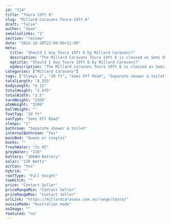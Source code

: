 ```yaml
---
id: "724"
title: "Toura 19ft 6"
slug: "Millard-Caravans-Toura-19ft-6"
draft: "false"
author: "Sean"
seealsolinks: "1"
section: "review"
date: "2022-10-10T22:00:09+11:00"
meta:
  title: "Should I buy Toura 19ft 6 by Millard Caravans?"
  description: "The Millard Caravans Toura 19ft 6 is classed as Semi Off Road, and sleeps 2 people. It is Australian made and comes in at 20 ft. It generally has Separate shower & toilet."
  ogtitle: "Should I buy Toura 19ft 6 by Millard Caravans?"
  ogdescription: "The Millard Caravans Toura 19ft 6 is classed as Semi Off Road, and sleeps 2 people. It is Australian made and comes in at 20 ft. It generally has Separate shower & toilet."
categories: ["Millard Caravans"]
tags: ["Sleeps 2", "20 ft", "Semi Off Road", "Separate shower & toilet", "Full height", "Price Unknown", "Australian made"]
totalLength: "8.355"
bodyLength: "6.11"
totalHeight: "2.975"
totalWidth: "2.5"
tareWeight: "2450"
atmWeight: "3300"
ballWeight: ""
footTag: "20 ft"
vanType: "Semi Off Road"
sleeps: "2"
bathroom: "Separate shower & toilet"
internalBathroom: "Yes"
mainBed: "Queen or singles"
bunks: ""
freshWater: "2x 95"
greyWater: "110"
battery: "100AH Battery"
solar: "170 Watts"
airCon: "Yes"
hybrid: ""
roofType: "Full height"
towHitch: ""
price: "Contact Seller"
priceRangeMin: "Contact Seller"
priceRangeMax: "Contact Seller"
urlLink: "https://millardcaravans.com.au/range/toura/"
aussieMade: "Australian made"
noImage: ""
featured: "no"
---
```

